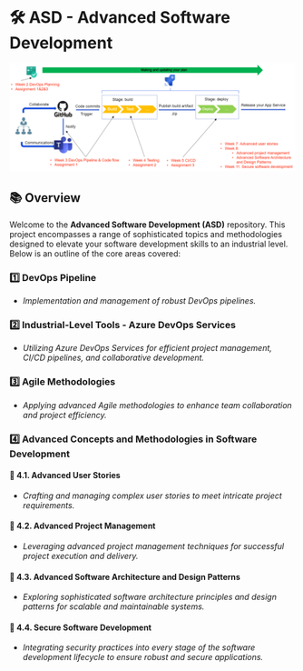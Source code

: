 # 🛠️ **ASD - Advanced Software Development**

![ASD Overvirew](./ASD_structure.png)

## 📚 **Overview**

Welcome to the **Advanced Software Development (ASD)** repository. This project encompasses a range of sophisticated topics and methodologies designed to elevate your software development skills to an industrial level. Below is an outline of the core areas covered:

### 1️⃣ **DevOps Pipeline**

- *Implementation and management of robust DevOps pipelines.*

### 2️⃣ **Industrial-Level Tools - Azure DevOps Services**

- *Utilizing Azure DevOps Services for efficient project management, CI/CD pipelines, and collaborative development.*

### 3️⃣ **Agile Methodologies**

- *Applying advanced Agile methodologies to enhance team collaboration and project efficiency.*

### 4️⃣ **Advanced Concepts and Methodologies in Software Development**

#### 🔹 **4.1. Advanced User Stories**

- *Crafting and managing complex user stories to meet intricate project requirements.*

#### 🔹 **4.2. Advanced Project Management**

- *Leveraging advanced project management techniques for successful project execution and delivery.*

#### 🔹 **4.3. Advanced Software Architecture and Design Patterns**

- *Exploring sophisticated software architecture principles and design patterns for scalable and maintainable systems.*

#### 🔹 **4.4. Secure Software Development**

- *Integrating security practices into every stage of the software development lifecycle to ensure robust and secure applications.*
